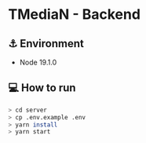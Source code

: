 # TMediaN - Backend

## ⚓ Environment

- Node 19.1.0

## 💻 How to run

```bash
> cd server
> cp .env.example .env
> yarn install
> yarn start
```
